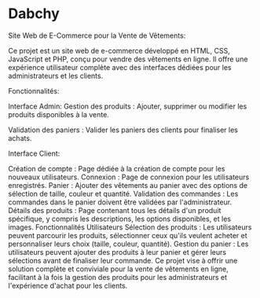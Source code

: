 # Dabchy
Site Web de E-Commerce pour la Vente de Vêtements:

Ce projet est un site web de e-commerce développé en HTML, CSS, JavaScript et PHP, conçu pour vendre des vêtements en ligne. Il offre une expérience utilisateur complète avec des interfaces dédiées pour les administrateurs et les clients.

Fonctionnalités:

Interface Admin:
Gestion des produits : Ajouter, supprimer ou modifier les produits disponibles à la vente.

Validation des paniers : Valider les paniers des clients pour finaliser les achats.

Interface Client:

Création de compte : Page dédiée à la création de compte pour les nouveaux utilisateurs.
Connexion : Page de connexion pour les utilisateurs enregistrés.
Panier : Ajouter des vêtements au panier avec des options de sélection de taille, couleur et quantité.
Validation des commandes : Les commandes dans le panier doivent être validées par l'administrateur.
Détails des produits : Page contenant tous les détails d'un produit spécifique, y compris les descriptions, les options disponibles, et les images.
Fonctionnalités Utilisateurs
Sélection des produits : Les utilisateurs peuvent parcourir les produits, sélectionner ceux qu'ils veulent acheter et personnaliser leurs choix (taille, couleur, quantité).
Gestion du panier : Les utilisateurs peuvent ajouter des produits à leur panier et gérer leurs sélections avant de finaliser leur commande.
Ce projet vise à offrir une solution complète et conviviale pour la vente de vêtements en ligne, facilitant à la fois la gestion des produits pour les administrateurs et l'expérience d'achat pour les clients.

